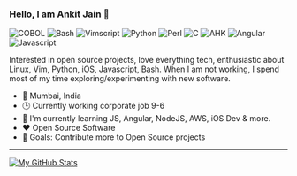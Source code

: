 ### Hello, I am Ankit Jain 👋

![COBOL](https://img.shields.io/static/v1?label=COBOL&message=Expert&color=009c3d&style=for-the-badge)
![Bash](https://img.shields.io/static/v1?label=Bash&message=Proficient&color=639bd3&style=for-the-badge)
![Vimscript](https://img.shields.io/static/v1?label=Vimscript&message=Proficient&color=639bd3&style=for-the-badge)
![Python](https://img.shields.io/static/v1?label=Python&message=Competent&color=ccccff&style=for-the-badge)
![Perl](https://img.shields.io/static/v1?label=Perl&message=Competent&color=ccccff&style=for-the-badge)
![C](https://img.shields.io/static/v1?label=C&message=Beginner&color=fdc700&style=for-the-badge)
![AHK](https://img.shields.io/static/v1?label=AHK&message=Beginner&color=fdc700&style=for-the-badge)
![Angular](https://img.shields.io/static/v1?label=Angular&message=Novice&color=d36363&style=for-the-badge)
![Javascript](https://img.shields.io/static/v1?label=Javascript&message=Novice&color=d36363&style=for-the-badge)


Interested in open source projects, love everything tech, enthusiastic about Linux, Vim, Python, iOS, Javascript, Bash. When I am not working, I spend most of my time exploring/experimenting with new software.

- 📍 Mumbai, India
- 🕒 Currently working corporate job 9-6
- 🌱 I'm currently learning JS, Angular, NodeJS, AWS, iOS Dev & more.
- ❤️ Open Source Software
- 🥅  Goals: Contribute more to Open Source projects


---

[![My GitHub Stats](https://github-readme-stats-ajatkj.vercel.app/api?username=ajatkj&show_icons=true&hide=contribs&theme=github_dark)](https://github.com/anuraghazra/github-readme-stats)
